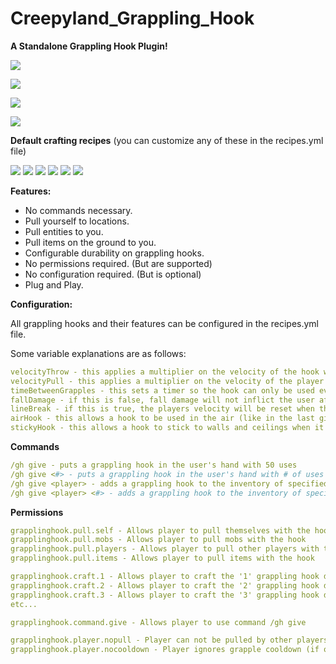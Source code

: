 # Creepyland_Grappling_Hook
**A Standalone Grappling Hook Plugin!**

![](https://media2.giphy.com/media/31n147ZrLHOdeKW3Gk/giphy.gif?cid=790b761129f43319551ffaed9a5e97bfb1af65ce2d7defe2&rid=giphy.gif&ct=g)

![](https://media1.giphy.com/media/hYy8SLxGCs4y8KhdIq/giphy.gif?cid=790b76119902063a37a4901a29dbf9ab0c5db89b0f002983&rid=giphy.gif&ct=g)

![](https://media1.giphy.com/media/rZjGCONqMobo4jhbmr/giphy.gif?cid=790b761104c38b6b3c5dd398cec5d075590bffe1ffe6c336&rid=giphy.gif&ct=g)

![](https://media4.giphy.com/media/ltDO03o1wak7NbQqjM/giphy.gif?cid=790b7611f461771b74cc299d84ac7e010eb7450495608c17&rid=giphy.gif&ct=g)

**Default crafting recipes**
(you can customize any of these in the recipes.yml file)

![](https://i.imgur.com/o4PkGkq.png)
![](https://i.imgur.com/9hrNktW.png)
![](https://i.imgur.com/8jGocOG.png)
![](https://i.imgur.com/SYY4gbH.png)
![](https://i.imgur.com/YtyyU58.png)
![](https://i.imgur.com/3GCpsq5.png)

**Features:**
 - No commands necessary.
 - Pull yourself to locations.
 - Pull entities to you.
 - Pull items on the ground to you.
 - Configurable durability on grappling hooks.
 - No permissions required. (But are supported)
 - No configuration required. (But is optional)
 - Plug and Play.

**Configuration:**

All grappling hooks and their features can be configured in the recipes.yml file.

Some variable explanations are as follows:
```yaml
velocityThrow - this applies a multiplier on the velocity of the hook when it is cast out (thrown) by the player
velocityPull - this applies a multiplier on the velocity of the player when a hook is pulled in (used) by the player
timeBetweenGrapples - this sets a timer so the hook can only be used every 'x' seconds
fallDamage - if this is false, fall damage will not inflict the user after use
lineBreak - if this is true, the players velocity will be reset when the fishing line snaps
airHook - this allows a hook to be used in the air (like in the last gif)
stickyHook - this allows a hook to stick to walls and ceilings when it hits them
```

**Commands**
```yaml
/gh give - puts a grappling hook in the user's hand with 50 uses
/gh give <#> - puts a grappling hook in the user's hand with # of uses
/gh give <player> - adds a grappling hook to the inventory of specified player with 50 uses
/gh give <player> <#> - adds a grappling hook to the inventory of specified player with # of uses
```
**Permissions**
```yaml
grapplinghook.pull.self - Allows player to pull themselves with the hook
grapplinghook.pull.mobs - Allows player to pull mobs with the hook
grapplinghook.pull.players - Allows player to pull other players with the hook
grapplinghook.pull.items - Allows player to pull items with the hook

grapplinghook.craft.1 - Allows player to craft the '1' grappling hook defined in recipes.yml
grapplinghook.craft.2 - Allows player to craft the '2' grappling hook defined in recipes.yml
grapplinghook.craft.3 - Allows player to craft the '3' grappling hook defined in recipes.yml
etc...

grapplinghook.command.give - Allows player to use command /gh give

grapplinghook.player.nopull - Player can not be pulled by other players
grapplinghook.player.nocooldown - Player ignores grapple cooldown (if one is set)
